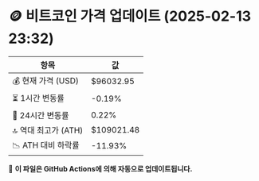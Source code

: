 # 🪙 비트코인 가격 업데이트 (2025-02-13 23:32)

| 항목                | 값 |
|--------------------|----------------|
| 💰 현재 가격 (USD) | $96032.95 |
| ⏳ 1시간 변동률    | -0.19% |
| 📆 24시간 변동률   | 0.22% |
| 🔝 역대 최고가 (ATH) | $109021.48 |
| 📉 ATH 대비 하락률 | -11.93% |

🔄 **이 파일은 GitHub Actions에 의해 자동으로 업데이트됩니다.**
